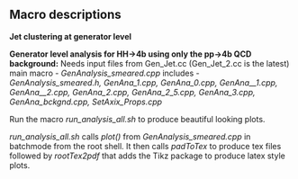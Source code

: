 ## Macro descriptions
**Jet clustering at generator level**


**Generator level analysis for HH->4b using only the pp->4b QCD background:**
Needs input files from Gen\_Jet.cc (Gen\_Jet\_2.cc is the latest)
main macro - *GenAnalysis\_smeared.cpp*
includes - *GenAnalysis\_smeared.h, GenAna\_1.cpp, GenAna\_0.cpp, GenAna\_\_1.cpp, GenAna\_\_2.cpp, GenAna\_2.cpp, GenAna\_2\_5.cpp, GenAna\_3.cpp, GenAna\_bckgnd.cpp, SetAxix\_Props.cpp*

Run the macro *run\_analysis\_all.sh* to produce beautiful looking plots.

*run\_analysis\_all.sh* calls *plot()* from *GenAnalysis\_smeared.cpp* in batchmode from the root shell.
It then calls *padToTex* to produce tex files followed by *rootTex2pdf* that adds the Tikz package to produce latex style plots.
